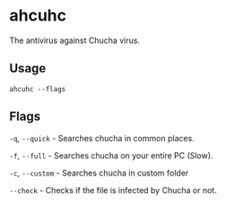 # ahcuhc
The antivirus against Chucha virus.

## Usage

`ahcuhc --flags`

## Flags

`-q`, `--quick` - Searches chucha in common places.

`-f`, `--full` - Searches chucha on your entire PC (Slow).

`-c`, `--custom` - Searches chucha in custom folder

`--check` - Checks if the file is infected by Chucha or not.
